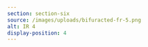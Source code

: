 ```yaml
---
section: section-six
source: /images/uploads/bifuracted-fr-5.png
alt: IR 4
display-position: 4
---
```

